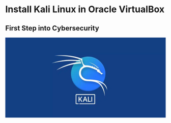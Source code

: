 # Install Kali Linux in Oracle VirtualBox
## First Step into Cybersecurity

<a><img src="Assets/A1_1.jpg" alt="Kali Linux"></a>
